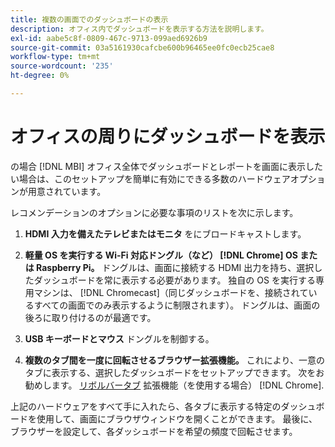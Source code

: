 ```yaml
---
title: 複数の画面でのダッシュボードの表示
description: オフィス内でダッシュボードを表示する方法を説明します。
exl-id: aabe5c8f-0809-467c-9713-099aed6926b9
source-git-commit: 03a5161930cafcbe600b96465ee0fc0ecb25cae8
workflow-type: tm+mt
source-wordcount: '235'
ht-degree: 0%

---
```


# オフィスの周りにダッシュボードを表示

の場合 [!DNL MBI] オフィス全体でダッシュボードとレポートを画面に表示したい場合は、このセットアップを簡単に有効にできる多数のハードウェアオプションが用意されています。

レコメンデーションのオプションに必要な事項のリストを次に示します。

1. **HDMI 入力を備えたテレビまたはモニタ** をにブロードキャストします。

1. **軽量 OS を実行する Wi-Fi 対応ドングル（など） [!DNL Chrome] OS または Raspberry Pi。** ドングルは、画面に接続する HDMI 出力を持ち、選択したダッシュボードを常に表示する必要があります。 独自の OS を実行する専用マシンは、 [!DNL Chromecast]（同じダッシュボードを、接続されているすべての画面でのみ表示するように制限されます）。 ドングルは、画面の後ろに取り付けるのが最適です。

1. **USB キーボードとマウス** ドングルを制御する。

1. **複数のタブ間を一度に回転させるブラウザー拡張機能。** これにより、一意のタブに表示する、選択したダッシュボードをセットアップできます。 次をお勧めします。 [リボルバータブ](https://chrome.google.com/webstore/detail/revolver-tabs/dlknooajieciikpedpldejhhijacnbda?hl=en) 拡張機能（を使用する場合） [!DNL Chrome].

上記のハードウェアをすべて手に入れたら、各タブに表示する特定のダッシュボードを使用して、画面にブラウザウィンドウを開くことができます。 最後に、ブラウザーを設定して、各ダッシュボードを希望の頻度で回転させます。
